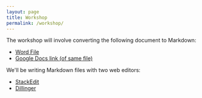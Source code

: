 ```yaml
---
layout: page
title: Workshop
permalink: /workshop/
---
```


The workshop will involve converting the following document to Markdown:

* [Word File](../images/WordDoc.docx)
* [Google Docs link (of same file)](https://docs.google.com/document/d/17KpgRxB-xj6scIOOTMYVP-iOdF_3Z9gJu4MwXXVjtUo/edit?usp=sharing)

We'll be writing Markdown files with two web editors:

* [StackEdit](http://StackEdit.io)
* [Dillinger](http://dillinger.io/)